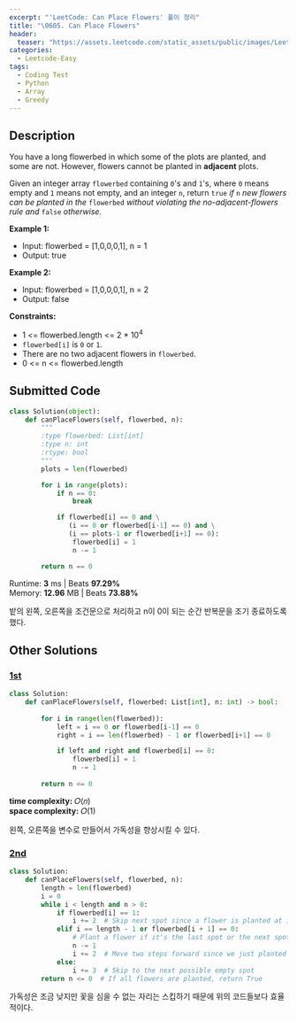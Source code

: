 ```yaml
---
excerpt: "'LeetCode: Can Place Flowers' 풀이 정리"
title: "\0605. Can Place Flowers"
header:
  teaser: "https://assets.leetcode.com/static_assets/public/images/LeetCode_Sharing.png"
categories:
  - Leetcode-Easy
tags:
  - Coding Test
  - Python
  - Array
  - Greedy
---
```


## <i class="fa-solid fa-file-lines"></i> Description

You have a long flowerbed in which some of the plots are planted, and some are not. However, flowers cannot be planted in **adjacent** plots.

Given an integer array `flowerbed` containing `0`'s and `1`'s, where `0` means empty and `1` means not empty, and an integer `n`, return `true` *if* `n` *new flowers can be planted in the* `flowerbed` *without violating the no-adjacent-flowers rule and* `false` *otherwise.*

**Example 1:**

- Input: flowerbed = [1,0,0,0,1], n = 1
- Output: true

**Example 2:**

- Input: flowerbed = [1,0,0,0,1], n = 2
- Output: false

**Constraints:**

- 1 <= flowerbed.length <= 2 * 10<sup>4</sup>
- `flowerbed[i]` is `0` or `1`.
- There are no two adjacent flowers in `flowerbed`.
- 0 <= n <= flowerbed.length

## <i class="fa-solid fa-cloud-arrow-up"></i> Submitted Code

```python
class Solution(object):
    def canPlaceFlowers(self, flowerbed, n):
        """
        :type flowerbed: List[int]
        :type n: int
        :rtype: bool
        """
        plots = len(flowerbed)

        for i in range(plots):
            if n == 0:
                break

            if flowerbed[i] == 0 and \
               (i == 0 or flowerbed[i-1] == 0) and \
               (i == plots-1 or flowerbed[i+1] == 0):
                flowerbed[i] = 1
                n -= 1

        return n == 0
```
<i class="fa-solid fa-clock"></i> Runtime: **3** ms \| Beats **97.29%**    
<i class="fa-solid fa-memory"></i> Memory: **12.96** MB \| Beats **73.88%**

밭의 왼쪽, 오른쪽을 조건문으로 처리하고 n이 0이 되는 순간 반복문을 조기 종료하도록 했다.

## <i class="fa-solid fa-flask"></i> Other Solutions

### <a href="https://leetcode.com/problems/can-place-flowers/?envType=problem-list-v2&envId=2s2fta2m" target="_blank">1st</a>

```python
class Solution:
    def canPlaceFlowers(self, flowerbed: List[int], n: int) -> bool:
    
        for i in range(len(flowerbed)):
            left = i == 0 or flowerbed[i-1] == 0
            right = i == len(flowerbed) - 1 or flowerbed[i+1] == 0

            if left and right and flowerbed[i] == 0:
                flowerbed[i] = 1
                n -= 1
        
        return n <= 0
```
<i class="fa-solid fa-clock"></i> **time complexity:** 𝑂(𝑛)    
<i class="fa-solid fa-memory"></i> **space complexity:** 𝑂(1)           

왼쪽, 오른쪽을 변수로 만들어서 가독성을 향상시킬 수 있다.

### <a href="https://leetcode.com/problems/can-place-flowers/solutions/5839959/simple-solution-with-explanation/?envType=problem-list-v2&envId=2s2fta2m" target="_blank">2nd</a>

```python
class Solution:
    def canPlaceFlowers(self, flowerbed, n):
        length = len(flowerbed)
        i = 0
        while i < length and n > 0:
            if flowerbed[i] == 1:
                i += 2  # Skip next spot since a flower is planted at i
            elif i == length - 1 or flowerbed[i + 1] == 0:
                # Plant a flower if it's the last spot or the next spot is empty
                n -= 1
                i += 2  # Move two steps forward since we just planted
            else:
                i += 3  # Skip to the next possible empty spot
        return n <= 0  # If all flowers are planted, return True
```
가독성은 조금 낮지만 꽃을 심을 수 없는 자리는 스킵하기 때문에 위의 코드들보다 효율적이다.